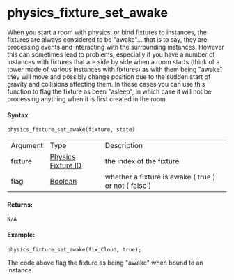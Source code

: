 # physics_fixture_set_awake

When you start a room with physics, or bind fixtures to instances, the
fixtures are always considered to be "awake"... that is to say, they are
processing events and interacting with the surrounding instances.
However this can sometimes lead to problems, especially if you have a
number of instances with fixtures that are side by side when a room
starts (think of a tower made of various instances with fixtures) as
with them being "awake" they will move and possibly change position due
to the sudden start of gravity and collisions affecting them. In these
cases you can use this function to flag the fixture as been "asleep", in
which case it will not be processing anything when it is first created
in the room.

#### Syntax:

``` gml
physics_fixture_set_awake(fixture, state)
```

|          |                                                                                                                     |                                                          |
|----------|---------------------------------------------------------------------------------------------------------------------|----------------------------------------------------------|
| Argument | Type                                                                                                                | Description                                              |
| fixture  |  [Physics Fixture ID](../../../../../GameMaker_Language/GML_Reference/Physics/Fixtures/physics_fixture_create)  | the index of the fixture                                 |
| flag     |  [Boolean](../../../../../GameMaker_Language/GML_Overview/Data_Types)                                           | whether a fixture is awake ( true ) or not ( false )     |

#### Returns:

``` gml
N/A
```

#### Example:

``` gml
physics_fixture_set_awake(fix_Cloud, true);
```

The code above flag the fixture as being "awake" when bound to an
instance.
